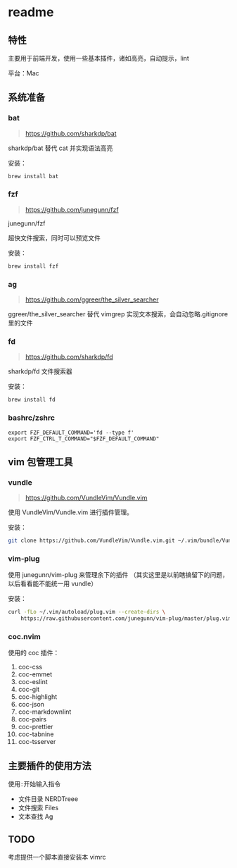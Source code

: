 # readme

## 特性

主要用于前端开发，使用一些基本插件，诸如高亮，自动提示，lint

平台：Mac

## 系统准备

### bat

> https://github.com/sharkdp/bat

sharkdp/bat 替代 cat 并实现语法高亮

安装：

```bash
brew install bat
```

### fzf

> https://github.com/junegunn/fzf

junegunn/fzf

超快文件搜索，同时可以预览文件

安装：

```bash
brew install fzf
```

### ag

> https://github.com/ggreer/the_silver_searcher

ggreer/the_silver_searcher 替代 vimgrep 实现文本搜索，会自动忽略.gitignore 里的文件

### fd

> https://github.com/sharkdp/fd

sharkdp/fd 文件搜索器

安装：

```bash
brew install fd
```

### bashrc/zshrc

```plain
export FZF_DEFAULT_COMMAND='fd --type f'
export FZF_CTRL_T_COMMAND="$FZF_DEFAULT_COMMAND"
```

## vim 包管理工具

### vundle

> https://github.com/VundleVim/Vundle.vim

使用 VundleVim/Vundle.vim 进行插件管理。

安装：

```bash
git clone https://github.com/VundleVim/Vundle.vim.git ~/.vim/bundle/Vundle.vim
```

### vim-plug

使用 junegunn/vim-plug 来管理余下的插件
（其实这里是以前瞎搞留下的问题，以后看看能不能统一用 vundle）

安装：

```bash
curl -fLo ~/.vim/autoload/plug.vim --create-dirs \
    https://raw.githubusercontent.com/junegunn/vim-plug/master/plug.vim
```

### coc.nvim

使用的 coc 插件：

1. coc-css
1. coc-emmet
1. coc-eslint
1. coc-git
1. coc-highlight
1. coc-json
1. coc-markdownlint
1. coc-pairs
1. coc-prettier
1. coc-tabnine
1. coc-tsserver

## 主要插件的使用方法

使用`:`开始输入指令

- 文件目录 NERDTreee
- 文件搜索 Files
- 文本查找 Ag

## TODO

考虑提供一个脚本直接安装本 vimrc
